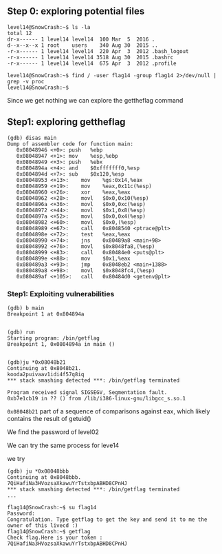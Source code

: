 ## Step 0: exploring potential files
```
level14@SnowCrash:~$ ls -la
total 12
dr-x------ 1 level14 level14  100 Mar  5  2016 .
d--x--x--x 1 root    users    340 Aug 30  2015 ..
-r-x------ 1 level14 level14  220 Apr  3  2012 .bash_logout
-r-x------ 1 level14 level14 3518 Aug 30  2015 .bashrc
-r-x------ 1 level14 level14  675 Apr  3  2012 .profile

level14@SnowCrash:~$ find / -user flag14 -group flag14 2>/dev/null | grep -v proc
level14@SnowCrash:~$ 
```

Since we get nothing we can explore the gettheflag command

## Step1: exploring gettheflag
```
(gdb) disas main
Dump of assembler code for function main:
   0x08048946 <+0>:	push   %ebp
   0x08048947 <+1>:	mov    %esp,%ebp
   0x08048949 <+3>:	push   %ebx
   0x0804894a <+4>:	and    $0xfffffff0,%esp
   0x0804894d <+7>:	sub    $0x120,%esp
   0x08048953 <+13>:	mov    %gs:0x14,%eax
   0x08048959 <+19>:	mov    %eax,0x11c(%esp)
   0x08048960 <+26>:	xor    %eax,%eax
   0x08048962 <+28>:	movl   $0x0,0x10(%esp)
   0x0804896a <+36>:	movl   $0x0,0xc(%esp)
   0x08048972 <+44>:	movl   $0x1,0x8(%esp)
   0x0804897a <+52>:	movl   $0x0,0x4(%esp)
   0x08048982 <+60>:	movl   $0x0,(%esp)
   0x08048989 <+67>:	call   0x8048540 <ptrace@plt>
   0x0804898e <+72>:	test   %eax,%eax
   0x08048990 <+74>:	jns    0x80489a8 <main+98>
   0x08048992 <+76>:	movl   $0x8048fa8,(%esp)
   0x08048999 <+83>:	call   0x80484e0 <puts@plt>
   0x0804899e <+88>:	mov    $0x1,%eax
   0x080489a3 <+93>:	jmp    0x8048eb2 <main+1388>
   0x080489a8 <+98>:	movl   $0x8048fc4,(%esp)
   0x080489af <+105>:	call   0x80484d0 <getenv@plt>

```

### Step1: Exploiting vulnerabilities
```
(gdb) b main
Breakpoint 1 at 0x804894a


(gdb) run
Starting program: /bin/getflag 
Breakpoint 1, 0x0804894a in main ()


(gdb)ju *0x08048b21
Continuing at 0x8048b21.
kooda2puivaav1idi4f57q8iq
*** stack smashing detected ***: /bin/getflag terminated

Program received signal SIGSEGV, Segmentation fault.
0xb7e1cb19 in ?? () from /lib/i386-linux-gnu/libgcc_s.so.1
```

```0x08048b21```
part of a sequence of comparisons against eax, which likely contains the result of getuid()

We find the password of level02

We can try the same process for leve14

we try
```
(gdb) ju *0x08048bbb
Continuing at 0x8048bbb.
7QiHafiNa3HVozsaXkawuYrTstxbpABHD8CPnHJ
*** stack smashing detected ***: /bin/getflag terminated
...
```
```
flag14@SnowCrash:~$ su flag14
Password: 
Congratulation. Type getflag to get the key and send it to me the owner of this livecd :)
flag14@SnowCrash:~$ getflag
Check flag.Here is your token : 7QiHafiNa3HVozsaXkawuYrTstxbpABHD8CPnHJ
```